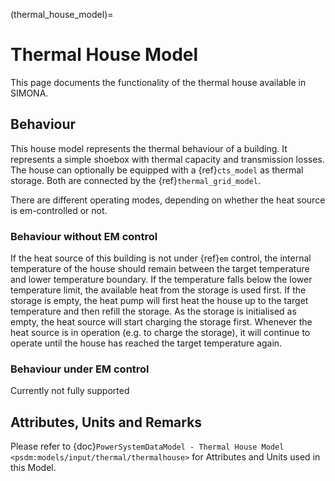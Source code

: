 (thermal_house_model)=

# Thermal House Model

This page documents the functionality of the thermal house available in SIMONA.

## Behaviour

This house model represents the thermal behaviour of a building. It represents a simple shoebox with thermal capacity and transmission losses.
The house can optionally be equipped with a {ref}`cts_model` as thermal storage. Both are connected by the {ref}`thermal_grid_model`.

There are different operating modes, depending on whether the heat source is em-controlled or not.

### Behaviour without EM control

If the heat source of this building is not under {ref}`em` control, the internal temperature of the house should remain between the target temperature and lower temperature boundary. If the temperature falls below the lower temperature limit, the available heat from the storage is used first. If the storage 
is empty, the heat pump will first heat the house up to the target temperature and then refill the storage.
As the storage is initialised as empty, the heat source will start charging the storage first. Whenever the heat source is in operation (e.g. to charge the storage), it will continue to operate until the house has reached the target temperature again.

### Behaviour under EM control

Currently not fully supported

## Attributes, Units and Remarks

Please refer to  {doc}`PowerSystemDataModel - Thermal House Model <psdm:models/input/thermal/thermalhouse>` for Attributes and Units used in this Model.
